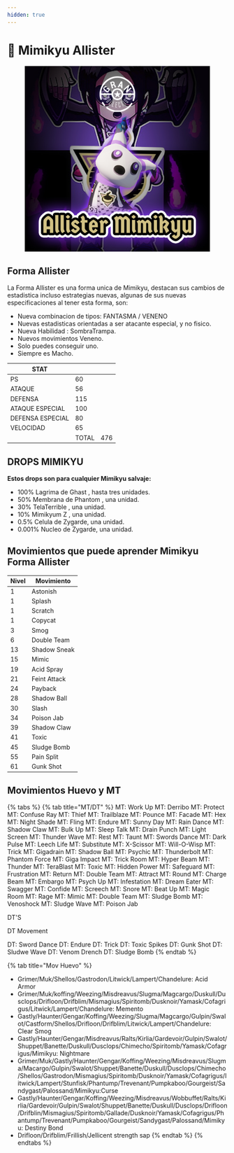 ```yaml
---
hidden: true
---
```


# 🎲 Mimikyu Allister

<figure><img src="../../.gitbook/assets/image.png" alt=""><figcaption></figcaption></figure>

## Forma Allister

La Forma Allister es una forma unica de Mimikyu, destacan sus cambios de estadistica incluso estrategias nuevas, algunas de sus nuevas especificaciones al tener esta forma, son:

* Nueva combinacion de tipos: FANTASMA / VENENO
* Nuevas estadisticas orientadas a ser atacante especial, y no fisico.
* Nueva Habilidad : SombraTrampa.
* Nuevos movimientos Veneno.
* Solo puedes conseguir uno.
* Siempre es Macho.

| STAT             |       |     |
| ---------------- | ----- | --- |
| PS               | 60    |     |
| ATAQUE           | 56    |     |
| DEFENSA          | 115   |     |
| ATAQUE ESPECIAL  | 100   |     |
| DEFENSA ESPECIAL | 80    |     |
| VELOCIDAD        | 65    |     |
|                  | TOTAL | 476 |

## **DROPS MIMIKYU**

**Estos drops son para cualquier Mimikyu salvaje:**

* 100% Lagrima de Ghast , hasta tres unidades.
* 50% Membrana de Phantom , una unidad.
* 30% TelaTerrible , una unidad.
* 10% Mimikyum Z , una unidad.
* 0.5% Celula de Zygarde, una unidad.
* 0.001% Nucleo de Zygarde, una unidad.

## **Movimientos que puede aprender Mimikyu Forma Allister**

| Nivel | Movimiento   |
| ----- | ------------ |
| 1     | Astonish     |
| 1     | Splash       |
| 1     | Scratch      |
| 1     | Copycat      |
| 3     | Smog         |
| 6     | Double Team  |
| 13    | Shadow Sneak |
| 15    | Mimic        |
| 19    | Acid Spray   |
| 21    | Feint Attack |
| 24    | Payback      |
| 28    | Shadow Ball  |
| 30    | Slash        |
| 34    | Poison Jab   |
| 39    | Shadow Claw  |
| 41    | Toxic        |
| 45    | Sludge Bomb  |
| 55    | Pain Split   |
| 61    | Gunk Shot    |

## Movimientos Huevo y MT



{% tabs %}
{% tab title="MT/DT" %}
MT: Work Up MT: Derribo MT: Protect MT: Confuse Ray MT: Thief MT: Trailblaze MT: Pounce MT: Facade MT: Hex MT: Night Shade MT: Fling MT: Endure MT: Sunny Day MT: Rain Dance MT: Shadow Claw MT: Bulk Up MT: Sleep Talk MT: Drain Punch MT: Light Screen MT: Thunder Wave MT: Rest MT: Taunt MT: Swords Dance MT: Dark Pulse MT: Leech Life MT: Substitute MT: X-Scissor MT: Will-O-Wisp MT: Trick MT: Gigadrain MT: Shadow Ball MT: Psychic MT: Thunderbolt MT: Phantom Force MT: Giga Impact MT: Trick Room MT: Hyper Beam MT: Thunder MT: TeraBlast MT: Toxic MT: Hidden Power MT: Safeguard MT: Frustration MT: Return MT: Double Team MT: Attract MT: Round MT: Charge Beam MT: Embargo MT: Psych Up MT: Infestation MT: Dream Eater MT: Swagger MT: Confide MT: Screech MT: Snore MT: Beat Up MT: Magic Room MT: Rage MT: Mimic MT: Double Team MT: Sludge Bomb MT: Venoshock MT: Sludge Wave MT: Poison Jab

DT'S

DT Movement

DT: Sword Dance DT: Endure DT: Trick DT: Toxic Spikes DT: Gunk Shot DT: Sludwe Wave DT: Venom Drench DT: Sludge Bomb
{% endtab %}

{% tab title="Mov Huevo" %}
* Grimer/Muk/Shellos/Gastrodon/Litwick/Lampert/Chandelure: Acid Armor
* Grimer/Muk/koffing/Weezing/Misdreavus/Slugma/Magcargo/Duskull/Dusclops/Drifloon/Drifblim/Mismagius/Spiritomb/Dusknoir/Yamask/Cofagrigus/Litwick/Lampert/Chandelure: Memento&#x20;
* Gastly/Haunter/Gengar/Koffing/Weezing/Slugma/Magcargo/Gulpin/Swalot/Castform/Shellos/Drifloon/Drifblim/Litwick/Lampert/Chandelure: Clear Smog&#x20;
* Gastly/Haunter/Gengar/Misdreavus/Ralts/Kirlia/Gardevoir/Gulpin/Swalot/Shuppet/Banette/Duskull/Dusclops/Chimecho/Spiritomb/Yamask/Cofagrigus/Mimikyu: Nightmare&#x20;
* Grimer/Muk/Gastly/Haunter/Gengar/Koffing/Weezing/Misdreavus/Slugma/Macargo/Gulpin/Swalot/Shuppet/Banette/Duskull/Dusclops/Chimecho/Shellos/Gastrodon/Mismagius/Spiritomb/Dusknoir/Yamask/Cofagrigus/litwick/Lampert/Stunfisk/Phantump/Trevenant/Pumpkaboo/Gourgeist/Sandygast/Palossand/Mimikyu:Curse&#x20;
* Gastly/Haunter/Gengar/Koffing/Weezing/Misdreavus/Wobbuffet/Ralts/Kirlia/Gardevoir/Gulpin/Swalot/Shuppet/Banette/Duskull/Dusclops/Drifloon/Drifblin/Mismagius/Spiritomb/Gallade/Dusknoir/Yamask/Cofagrigus/Phantump/Trevenant/Pumpkaboo/Gourgeist/Sandygast/Palossand/Mimikyu: Destiny Bond
* Drifloon/Drifblim/Frillish/Jellicent strength sap
{% endtab %}
{% endtabs %}

